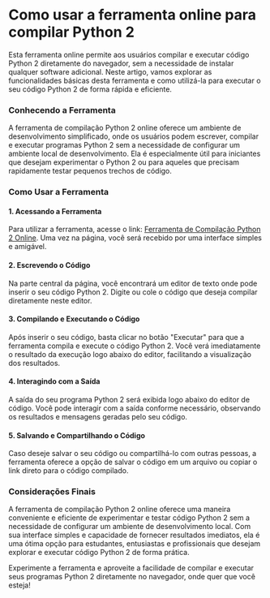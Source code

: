 Como usar a ferramenta online para compilar Python 2
====================================================

Esta ferramenta online permite aos usuários compilar e executar código Python 2 diretamente do navegador, sem a necessidade de instalar qualquer software adicional. Neste artigo, vamos explorar as funcionalidades básicas desta ferramenta e como utilizá-la para executar o seu código Python 2 de forma rápida e eficiente.

### Conhecendo a Ferramenta

A ferramenta de compilação Python 2 online oferece um ambiente de desenvolvimento simplificado, onde os usuários podem escrever, compilar e executar programas Python 2 sem a necessidade de configurar um ambiente local de desenvolvimento. Ela é especialmente útil para iniciantes que desejam experimentar o Python 2 ou para aqueles que precisam rapidamente testar pequenos trechos de código.

### Como Usar a Ferramenta

#### 1. Acessando a Ferramenta

Para utilizar a ferramenta, acesse o link: [Ferramenta de Compilação Python 2 Online](https://www.onlinecalculatorsfree.com/pt/tools/compile-python2.x-online.html). Uma vez na página, você será recebido por uma interface simples e amigável.

#### 2. Escrevendo o Código

Na parte central da página, você encontrará um editor de texto onde pode inserir o seu código Python 2. Digite ou cole o código que deseja compilar diretamente neste editor.

#### 3. Compilando e Executando o Código

Após inserir o seu código, basta clicar no botão "Executar" para que a ferramenta compila e execute o código Python 2. Você verá imediatamente o resultado da execução logo abaixo do editor, facilitando a visualização dos resultados.

#### 4. Interagindo com a Saída

A saída do seu programa Python 2 será exibida logo abaixo do editor de código. Você pode interagir com a saída conforme necessário, observando os resultados e mensagens geradas pelo seu código.

#### 5. Salvando e Compartilhando o Código

Caso deseje salvar o seu código ou compartilhá-lo com outras pessoas, a ferramenta oferece a opção de salvar o código em um arquivo ou copiar o link direto para o código compilado.

### Considerações Finais

A ferramenta de compilação Python 2 online oferece uma maneira conveniente e eficiente de experimentar e testar código Python 2 sem a necessidade de configurar um ambiente de desenvolvimento local. Com sua interface simples e capacidade de fornecer resultados imediatos, ela é uma ótima opção para estudantes, entusiastas e profissionais que desejam explorar e executar código Python 2 de forma prática.

Experimente a ferramenta e aproveite a facilidade de compilar e executar seus programas Python 2 diretamente no navegador, onde quer que você esteja!